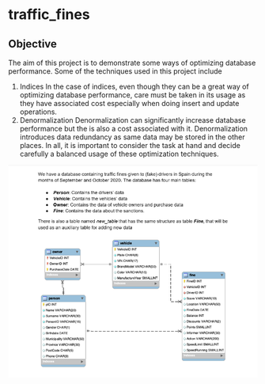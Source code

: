 # traffic_fines
## Objective
The aim of this project is to demonstrate some ways of optimizing database performance. Some of the techniques used in this project include
1. Indices
In the case of indices, even though they can be a great way of optimizing database performance, care must be taken in its usage as they have associated cost especially when doing insert and update operations.
3. Denormalization
Denormalization can significantly increase database performance but the is also a cost associated with it. Denormalization introduces data redundancy as same data may be stored in the other places.
In all, it is important to consider the task at hand and decide carefully a balanced usage of these optimization techniques.

![Project Description Image](https://github.com/devKOfori/traffic_fines/blob/master/Traffic%20Fines%20Project/project_decription.png)
